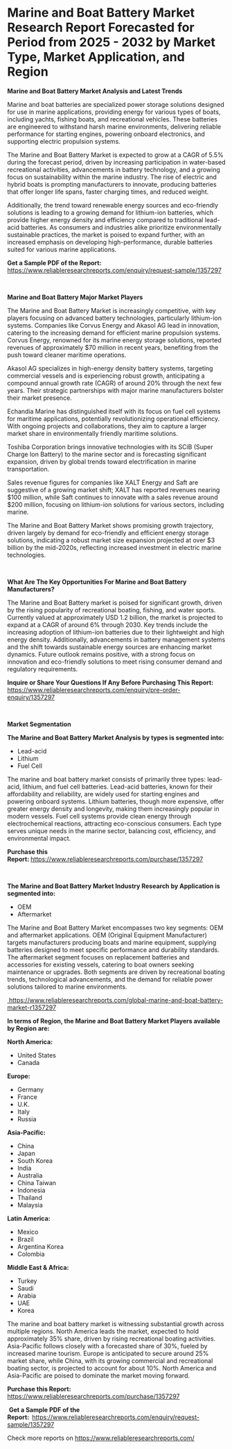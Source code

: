 <p><h1>Marine and Boat Battery Market Research Report Forecasted for Period from 2025 -  2032 by Market Type, Market Application, and Region</h1></p><p><strong>Marine and Boat Battery Market Analysis and Latest Trends</strong></p>
<p><p>Marine and boat batteries are specialized power storage solutions designed for use in marine applications, providing energy for various types of boats, including yachts, fishing boats, and recreational vehicles. These batteries are engineered to withstand harsh marine environments, delivering reliable performance for starting engines, powering onboard electronics, and supporting electric propulsion systems.</p><p>The Marine and Boat Battery Market is expected to grow at a CAGR of 5.5% during the forecast period, driven by increasing participation in water-based recreational activities, advancements in battery technology, and a growing focus on sustainability within the marine industry. The rise of electric and hybrid boats is prompting manufacturers to innovate, producing batteries that offer longer life spans, faster charging times, and reduced weight. </p><p>Additionally, the trend toward renewable energy sources and eco-friendly solutions is leading to a growing demand for lithium-ion batteries, which provide higher energy density and efficiency compared to traditional lead-acid batteries. As consumers and industries alike prioritize environmentally sustainable practices, the market is poised to expand further, with an increased emphasis on developing high-performance, durable batteries suited for various marine applications.</p></p>
<p><strong>Get a Sample PDF of the Report:&nbsp;</strong> <a href="https://www.reliableresearchreports.com/enquiry/request-sample/1357297?utm_campaign=3022&utm_medium=2&utm_source=Github&utm_content=ia&utm_term=07042025&utm_id=marine-and-boat-battery">https://www.reliableresearchreports.com/enquiry/request-sample/1357297</a></p>
<p>&nbsp;</p>
<p><strong>Marine and Boat Battery Major Market Players</strong></p>
<p><p>The Marine and Boat Battery Market is increasingly competitive, with key players focusing on advanced battery technologies, particularly lithium-ion systems. Companies like Corvus Energy and Akasol AG lead in innovation, catering to the increasing demand for efficient marine propulsion systems. Corvus Energy, renowned for its marine energy storage solutions, reported revenues of approximately $70 million in recent years, benefiting from the push toward cleaner maritime operations.</p><p>Akasol AG specializes in high-energy density battery systems, targeting commercial vessels and is experiencing robust growth, anticipating a compound annual growth rate (CAGR) of around 20% through the next few years. Their strategic partnerships with major marine manufacturers bolster their market presence.</p><p>Echandia Marine has distinguished itself with its focus on fuel cell systems for maritime applications, potentially revolutionizing operational efficiency. With ongoing projects and collaborations, they aim to capture a larger market share in environmentally friendly maritime solutions. </p><p>Toshiba Corporation brings innovative technologies with its SCiB (Super Charge Ion Battery) to the marine sector and is forecasting significant expansion, driven by global trends toward electrification in marine transportation.</p><p>Sales revenue figures for companies like XALT Energy and Saft are suggestive of a growing market shift; XALT has reported revenues nearing $100 million, while Saft continues to innovate with a sales revenue around $200 million, focusing on lithium-ion solutions for various sectors, including marine.</p><p>The Marine and Boat Battery Market shows promising growth trajectory, driven largely by demand for eco-friendly and efficient energy storage solutions, indicating a robust market size expansion projected at over $3 billion by the mid-2020s, reflecting increased investment in electric marine technologies.</p></p>
<p>&nbsp;</p>
<p><strong>What Are The Key Opportunities For Marine and Boat Battery Manufacturers?</strong></p>
<p><p>The Marine and Boat Battery market is poised for significant growth, driven by the rising popularity of recreational boating, fishing, and water sports. Currently valued at approximately USD 1.2 billion, the market is projected to expand at a CAGR of around 6% through 2030. Key trends include the increasing adoption of lithium-ion batteries due to their lightweight and high energy density. Additionally, advancements in battery management systems and the shift towards sustainable energy sources are enhancing market dynamics. Future outlook remains positive, with a strong focus on innovation and eco-friendly solutions to meet rising consumer demand and regulatory requirements.</p></p>
<p><strong>Inquire or Share Your Questions If Any Before Purchasing This Report:</strong> <a href="https://www.reliableresearchreports.com/enquiry/pre-order-enquiry/1357297?utm_campaign=3022&utm_medium=2&utm_source=Github&utm_content=ia&utm_term=07042025&utm_id=marine-and-boat-battery">https://www.reliableresearchreports.com/enquiry/pre-order-enquiry/1357297</a></p>
<p>&nbsp;</p>
<p><strong>Market Segmentation</strong></p>
<p><strong>The Marine and Boat Battery Market Analysis by types is segmented into:</strong></p>
<p><ul><li>Lead-acid</li><li>Lithium</li><li>Fuel Cell</li></ul></p>
<p><p>The marine and boat battery market consists of primarily three types: lead-acid, lithium, and fuel cell batteries. Lead-acid batteries, known for their affordability and reliability, are widely used for starting engines and powering onboard systems. Lithium batteries, though more expensive, offer greater energy density and longevity, making them increasingly popular in modern vessels. Fuel cell systems provide clean energy through electrochemical reactions, attracting eco-conscious consumers. Each type serves unique needs in the marine sector, balancing cost, efficiency, and environmental impact.</p></p>
<p><strong>Purchase this Report:&nbsp;</strong><a href="https://www.reliableresearchreports.com/purchase/1357297?utm_campaign=3022&utm_medium=2&utm_source=Github&utm_content=ia&utm_term=07042025&utm_id=marine-and-boat-battery">https://www.reliableresearchreports.com/purchase/1357297</a></p>
<p>&nbsp;</p>
<p><strong>The Marine and Boat Battery Market Industry Research by Application is segmented into:</strong></p>
<p><ul><li>OEM</li><li>Aftermarket</li></ul></p>
<p><p>The Marine and Boat Battery Market encompasses two key segments: OEM and aftermarket applications. OEM (Original Equipment Manufacturer) targets manufacturers producing boats and marine equipment, supplying batteries designed to meet specific performance and durability standards. The aftermarket segment focuses on replacement batteries and accessories for existing vessels, catering to boat owners seeking maintenance or upgrades. Both segments are driven by recreational boating trends, technological advancements, and the demand for reliable power solutions tailored to marine environments.</p></p>
<p><a href="https://www.reliableresearchreports.com/global-marine-and-boat-battery-market-r1357297?utm_campaign=3022&utm_medium=2&utm_source=Github&utm_content=ia&utm_term=07042025&utm_id=marine-and-boat-battery">&nbsp;https://www.reliableresearchreports.com/global-marine-and-boat-battery-market-r1357297</a></p>
<p><strong>In terms of Region, the Marine and Boat Battery Market Players available by Region are:</strong></p>
<p>
    <p> <strong> North America: </strong>
        <ul>
            <li>United States</li>
            <li>Canada</li>
        </ul>
        </p> 
    <p> <strong> Europe: </strong>
        <ul>
            <li>Germany</li>
            <li>France</li>
            <li>U.K.</li>
            <li>Italy</li>
            <li>Russia</li>
        </ul>
        </p> 
    <p> <strong> Asia-Pacific: </strong>
        <ul>
            <li>China</li>
            <li>Japan</li>
            <li>South Korea</li>
            <li>India</li>
            <li>Australia</li>
            <li>China Taiwan</li>
            <li>Indonesia</li>
            <li>Thailand</li>
            <li>Malaysia</li>
        </ul>
        </p> 
    <p> <strong> Latin America: </strong>
        <ul>
            <li>Mexico</li>
            <li>Brazil</li>
            <li>Argentina Korea</li>
            <li>Colombia</li>
        </ul>
        </p> 
    <p> <strong> Middle East & Africa: </strong>
        <ul>
            <li>Turkey</li>
            <li>Saudi</li>
            <li>Arabia</li>
            <li>UAE</li>
            <li>Korea</li>
        </ul>
    </p>
    </p>
<p><p>The marine and boat battery market is witnessing substantial growth across multiple regions. North America leads the market, expected to hold approximately 35% share, driven by rising recreational boating activities. Asia-Pacific follows closely with a forecasted share of 30%, fueled by increased marine tourism. Europe is anticipated to secure around 25% market share, while China, with its growing commercial and recreational boating sector, is projected to account for about 10%. North America and Asia-Pacific are poised to dominate the market moving forward.</p></p>
<p><strong>Purchase this Report: </strong><a href="https://www.reliableresearchreports.com/purchase/1357297?utm_campaign=3022&utm_medium=2&utm_source=Github&utm_content=ia&utm_term=07042025&utm_id=marine-and-boat-battery">https://www.reliableresearchreports.com/purchase/1357297</a></p>
<p>&nbsp;<strong>Get a Sample PDF of the Report:&nbsp;&nbsp;</strong><a href="https://www.reliableresearchreports.com/enquiry/request-sample/1357297?utm_campaign=3022&utm_medium=2&utm_source=Github&utm_content=ia&utm_term=07042025&utm_id=marine-and-boat-battery">https://www.reliableresearchreports.com/enquiry/request-sample/1357297</a></p>
<p><strong></strong></p>
<p>Check more reports on <a href="https://www.reliableresearchreports.com/?utm_campaign=3022&utm_medium=2&utm_source=Github&utm_content=ia&utm_term=07042025&utm_id=marine-and-boat-battery">https://www.reliableresearchreports.com/</a></p>